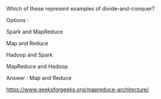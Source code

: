 
Which of these represent examples of divide-and-conquer?

Options :

Spark and MapReduce

Map and Reduce

Hadoop and Spark

MapReduce and Hadoop

Answer : Map and Reduce

https://www.geeksforgeeks.org/mapreduce-architecture/
